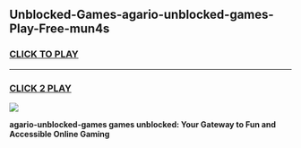 
## Unblocked-Games-agario-unblocked-games-Play-Free-mun4s
<h3>
<a href="https://premium76.site?title=agario-unblocked-games&ref=18A1">CLICK TO PLAY</a></h3>
<hr>

<h3>
<a href="https://premium76.site?title=agario-unblocked-games&ref=18A1">CLICK 2 PLAY</a>
  
</h3>

<a href="https://premium76.site?title=agario-unblocked-games&ref=18A1"><img src="https://clearcache.store/games.png"></a>


**agario-unblocked-games games unblocked: Your Gateway to Fun and Accessible Online Gaming**
